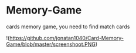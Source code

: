 # Memory-Game
cards memory game, you need to find match cards


!(https://github.com/jonatan1040/Card-Memory-Game/blob/master/screenshoot.PNG)

